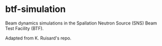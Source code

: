 # btf-simulation

Beam dynamics simulations in the Spallation Neutron Source (SNS) Beam Test Facility (BTF).

Adapted from K. Ruisard's repo.
